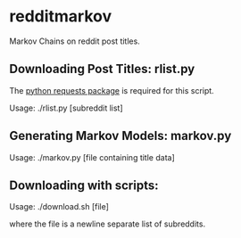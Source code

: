 redditmarkov
============

Markov Chains on reddit post titles.

Downloading Post Titles: rlist.py
---------------------------------

The [python requests package](http://docs.python-requests.org/en/latest/) is required for this script.

Usage:
./rlist.py [subreddit list]


Generating Markov Models: markov.py
-----------------------------------

Usage:
./markov.py [file containing title data]

Downloading with scripts:
----------------------------------


Usage:
./download.sh [file]

where the file is a newline separate list of subreddits. 
